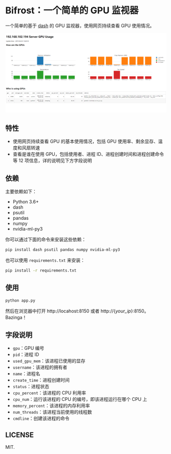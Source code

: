 # Bifrost：一个简单的 GPU 监视器

一个简单的基于 [dash](https://github.com/plotly/dash/) 的 GPU 监视器，使用网页持续查看 GPU 使用情况。

![exzample](screenshots/exzample.png)

## 特性

- 使用网页持续查看 GPU 的基本使用情况，包括 GPU 使用率、剩余显存、温度和风扇转速
- 查看是谁在使用 GPU，包括使用者、进程 ID、进程创建时间和进程创建命令等 12 项信息，详的说明见下方字段说明

## 依赖

主要依赖如下：

- Python 3.6+
- dash
- psutil
- pandas
- numpy
- nvidia-ml-py3

你可以通过下面的命令来安装这些依赖：

```bash
pip install dash psutil pandas numpy nvidia-ml-py3
```

也可以使用 `requirements.txt` 来安装：

```bash
pip install -r requirements.txt
```

## 使用

```bash
python app.py
```

然后在浏览器中打开 http://locahost:8150 或者 http://{*your_ip*}:8150。Bazinga！

## 字段说明

- `gpu`：GPU 编号
- `pid`：进程 ID
- `used_gpu_mem`：该进程已使用的显存
- `username`：该进程的拥有者
- `name`：进程名
- `create_time`：进程创建时间
- `status`：进程状态
- `cpu_percent`：该进程的 CPU 利用率
- `cpu_num`：运行该进程的 CPU 的编号，即该进程运行在哪个 CPU 上
- `memory_percent`：该进程的内存利用率
- `num_threads`：该进程当前使用的线程数
- `cmdline`：创建该进程的命令

## LICENSE

MIT.